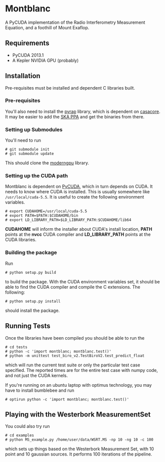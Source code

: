 # Montblanc

A PyCUDA implementation of the Radio Interferometry Measurement Equation, and a foothill of Mount Exaflop.

## Requirements

- PyCUDA 2013.1
- A Kepler NVIDIA GPU (probably)

## Installation

Pre-requisites must be installed and dependent C libraries built.

### Pre-requisites

You'll also need to install the [pyrap][pyrap] library, which is dependent on [casacore][casacore]. It may be easier to add the [SKA PPA][ska-ppa]  and get the binaries from there.

### Setting up Submodules

You'll need to run

    # git submodule init
    # git submodule update

This should clone the [moderngpu][moderngpu] library.

### Setting up the CUDA path

Montblanc is dependent on [PyCUDA][pycuda], which in turn depends on CUDA. It needs to know where CUDA is installed. This is usually somewhere like `/usr/local/cuda-5.5`. It is useful to create the following environment variables.

    # export CUDAHOME=/usr/local/cuda-5.5
    # export PATH=$PATH:$CUDAHOME/bin
    # export LD_LIBRARY_PATH=$LD_LIBRARY_PATH:$CUDAHOME/lib64

**CUDAHOME** will inform the installer about CUDA's install location, **PATH** points at the **nvcc** CUDA compiler and **LD_LIBRARY_PATH** points at the CUDA libraries.

### Building the package

Run

    # python setup.py build

to build the package. With the CUDA environment variables set, it should be able to find the CUDA compiler and compile the C extensions. The following:

    # python setup.py install

should install the package.

## Running Tests

Once the libraries have been compiled you should be able to run the

    # cd tests
    # python -c 'import montblanc; montblanc.test()'
    # python -m unittest test_biro_v2.TestBiroV2.test_predict_float

which will run the current test suite or only the particular test case specified. The reported times are for the entire test case with numpy code, and not just the CUDA kernels.

If you're running on an ubuntu laptop with optimus technology, you may have to install bumblebee and run

    # optirun python -c 'import montblanc; montblanc.test()'

## Playing with the Westerbork MeasurementSet

You could also try run

    # cd examples
    # python MS_example.py /home/user/data/WSRT.MS -np 10 -ng 10 -c 100

which sets up things based on the Westerbork Measurement Set, with 10 point and 10 gaussian sources. It performs 100 iterations of the pipeline.

[pycuda]:http://mathema.tician.de/software/pycuda/
[pytools]:https://pypi.python.org/pypi/pytools
[moderngpu]:https://github.com/nvlabs/moderngpu
[cub]:https://github.com/nvlabs/cub
[pyrap]:https://code.google.com/p/pyrap/
[casacore]:https://code.google.com/p/casacore/
[ska-ppa]:https://launchpad.net/~ska-sa/+archive/main